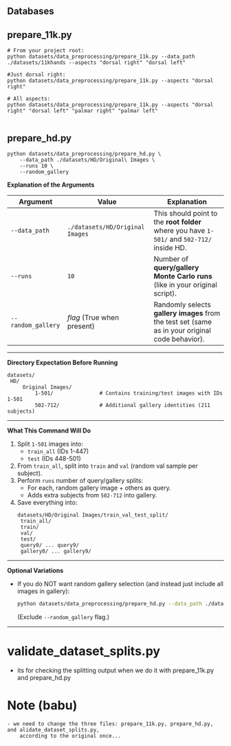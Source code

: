 
## Databases

## prepare_11k.py 

```
# From your project root:
python datasets/data_preprocessing/prepare_11k.py --data_path ./datasets/11khands --aspects "dorsal right" "dorsal left"

#Just dorsal right:
python datasets/data_preprocessing/prepare_11k.py --aspects "dorsal right"

# All aspects:
python datasets/data_preprocessing/prepare_11k.py --aspects "dorsal right" "dorsal left" "palmar right" "palmar left"


```


## prepare_hd.py

```
python datasets/data_preprocessing/prepare_hd.py \
    --data_path ./datasets/HD/Original\ Images \
    --runs 10 \
    --random_gallery

```


 **Explanation of the Arguments**

| Argument             | Value                             | Explanation                                                                                     |
|----------------------|-----------------------------------|-------------------------------------------------------------------------------------------------|
| `--data_path`        | `./datasets/HD/Original Images`   | This should point to the **root folder** where you have `1-501/` and `502-712/` inside HD.     |
| `--runs`             | `10`                             | Number of **query/gallery Monte Carlo runs** (like in your original script).                    |
| `--random_gallery`   | *flag* (True when present)        | Randomly selects **gallery images** from the test set (same as in your original code behavior). |

---

 **Directory Expectation Before Running**
```
datasets/
 HD/
     Original Images/
         1-501/               # Contains training/test images with IDs 1-501
         502-712/             # Additional gallery identities (211 subjects)
```

---

 **What This Command Will Do**
1. Split `1-501` images into:
   - `train_all` (IDs 1-447)
   - `test` (IDs 448-501)
2. From `train_all`, split into `train` and `val` (random val sample per subject).
3. Perform `runs` number of query/gallery splits:
   - For each, random gallery image + others as query.
   - Adds extra subjects from `502-712` into gallery.
4. Save everything into:
   ```
   datasets/HD/Original Images/train_val_test_split/
    train_all/
    train/
    val/
    test/
    query0/ ... query9/
    gallery0/ ... gallery9/
   ```

---
 **Optional Variations**
- If you do NOT want random gallery selection (and instead just include all images in gallery):
  ```bash
  python datasets/data_preprocessing/prepare_hd.py --data_path ./datasets/HD/Original\ Images --runs 10
  ```
  (Exclude `--random_gallery` flag.)

---


# validate_dataset_splits.py

- its for checking the splitting output when we do it with prepare_11k.py and prepare_hd.py


# Note (babu)
    - we need to change the three files: prepare_11k.py, prepare_hd.py, and alidate_dataset_splits.py,
        according to the original once...
